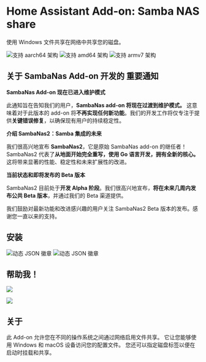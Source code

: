 # Home Assistant Add-on: Samba NAS share

使用 Windows 文件共享在网络中共享您的磁盘。

![支持 aarch64 架构][aarch64-shield] ![支持 amd64 架构][amd64-shield] ![支持 armv7 架构][armv7-shield]

<!--
[![Stargazers repo roster for @dianlight/hassio-addons](https://raw.githubusercontent.com/dianlight/hassio-addons/master/.github/stars2.svg)](https://github.com/dianlight/hassio-addons/stargazers)

![downloads evolution](https://raw.githubusercontent.com/dianlight/hassio-addons/master/sambanas/stats.png)
-->

## 关于 SambaNas Add-on 开发的 重要通知

**SambaNas Add-on 现在已进入维护模式**

此通知旨在告知我们的用户，**SambaNas add-on 将现在过渡到维护模式。** 这意味着对于此版本的 add-on 将**不再实现任何新功能**。我们的开发工作将仅专注于提供**关键错误修复**，以确保现有用户的持续稳定性。

**介绍 SambaNas2：Samba 集成的未来**

我们很高兴地宣布 **SambaNas2**，它是原始 SambaNas add-on 的继任者！SambaNas2 代表了**从地面开始完全重写，使用 Go 语言开发，拥有全新的核心。** 这将带来显著的性能、稳定性和未来扩展性的改进。

**当前状态和即将发布的 Beta 版本**

SambaNas2 目前处于**开发 Alpha 阶段**。我们很高兴地宣布，**将在未来几周内发布公共 Beta 版本**，并通过我们的 Beta 渠道提供。

我们鼓励对最新功能和改进感兴趣的用户关注 SambaNas2 Beta 版本的发布。感谢您一直以来的支持。

## 安装

![动态 JSON 徽章](https://img.shields.io/badge/dynamic/json?url=https%3A%2F%2Fanalytics.home-assistant.io%2Faddons.json&query=%24.1a32f091_sambanas.total&label=SambaNas%20安装量&link=https%3A%2F%2Faddonstats.poeschl.xyz%2F%23)
![动态 JSON 徽章](https://img.shields.io/badge/dynamic/json?url=https%3A%2F%2Fanalytics.home-assistant.io%2Faddons.json&query=%24.c9a35110_sambanas.total&label=SambaNas%20β%20安装量&link=https%3A%2F%2Faddonstats.poeschl.xyz%2F%23)

## 帮助我！

[![](https://img.shields.io/github/sponsors/dianlight?label=Sponsor&logo=GitHub)](https://github.com/sponsors/dianlight)

<a href="https://www.buymeacoffee.com/ypKZ2I0"><img src="https://img.buymeacoffee.com/button-api/?text=Buy me a coffee&emoji=&slug=ypKZ2I0&button_colour=FFDD00&font_colour=000000&font_family=Cookie&outline_colour=000000&coffee_colour=ffffff" /></a>


## 关于

此 Add-on 允许您在不同的操作系统之间通过网络启用文件共享。
它让您能够使用 Windows 和 macOS 设备访问您的配置文件。
您还可以指定磁盘标签以便在启动时挂载和共享。

[aarch64-shield]: https://img.shields.io/badge/aarch64-yes-green.svg
[amd64-shield]: https://img.shields.io/badge/amd64-yes-green.svg
[armhf-shield]: https://img.shields.io/badge/armhf-yes-green.svg
[armv7-shield]: https://img.shields.io/badge/armv7-yes-green.svg
[discord]: https://discord.gg/c5DvZ4e
[forum]: https://community.home-assistant.io
[i386-shield]: https://img.shields.io/badge/i386-yes-green.svg
[issue]: https://github.com/dianlight/hassio-addons/issues
[reddit]: https://reddit.com/r/homeassistant
[repository]: https://github.com/dianlight/hassio-addons
